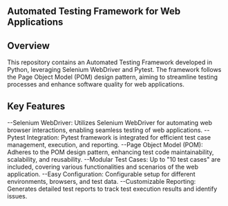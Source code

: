 Automated Testing Framework for Web Applications
------------------------------------------------


Overview
--------
This repository contains an Automated Testing Framework developed in Python, leveraging Selenium WebDriver and Pytest.
The framework follows the Page Object Model (POM) design pattern, aiming to streamline testing processes and enhance software quality for web applications.

Key Features
------------
--Selenium WebDriver: Utilizes Selenium WebDriver for automating web browser interactions, enabling seamless testing of web applications.
--Pytest Integration: Pytest framework is integrated for efficient test case management, execution, and reporting.
--Page Object Model (POM): Adheres to the POM design pattern, enhancing test code maintainability, scalability, and reusability.
--Modular Test Cases: Up to "10 test cases" are included, covering various functionalities and scenarios of the web application.
--Easy Configuration: Configurable setup for different environments, browsers, and test data.
--Customizable Reporting: Generates detailed test reports to track test execution results and identify issues.
